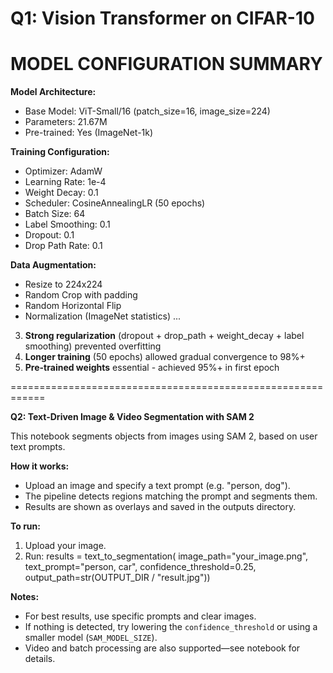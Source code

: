 
**Q1: Vision Transformer on CIFAR-10**
============================================================
MODEL CONFIGURATION SUMMARY
============================================================

**Model Architecture:**
- Base Model: ViT-Small/16 (patch_size=16, image_size=224)
- Parameters: 21.67M
- Pre-trained: Yes (ImageNet-1k)

**Training Configuration:**
- Optimizer: AdamW
- Learning Rate: 1e-4
- Weight Decay: 0.1
- Scheduler: CosineAnnealingLR (50 epochs)
- Batch Size: 64
- Label Smoothing: 0.1
- Dropout: 0.1
- Drop Path Rate: 0.1

**Data Augmentation:**
- Resize to 224x224
- Random Crop with padding
- Random Horizontal Flip
- Normalization (ImageNet statistics)
...
3. **Strong regularization** (dropout + drop_path + weight_decay + label smoothing) prevented overfitting
4. **Longer training** (50 epochs) allowed gradual convergence to 98%+
5. **Pre-trained weights** essential - achieved 95%+ in first epoch

============================================================

**Q2: Text-Driven Image & Video Segmentation with SAM 2**

This notebook segments objects from images using SAM 2, based on user text prompts.

**How it works:**
- Upload an image and specify a text prompt (e.g. "person, dog").
- The pipeline detects regions matching the prompt and segments them.
- Results are shown as overlays and saved in the outputs directory.

**To run:**
1. Upload your image.
2. Run:
results = text_to_segmentation(
image_path="your_image.png",
text_prompt="person, car",
confidence_threshold=0.25,
output_path=str(OUTPUT_DIR / "result.jpg"))

**Notes:**
- For best results, use specific prompts and clear images.
- If nothing is detected, try lowering the `confidence_threshold` or using a smaller model (`SAM_MODEL_SIZE`).
- Video and batch processing are also supported—see notebook for details.
